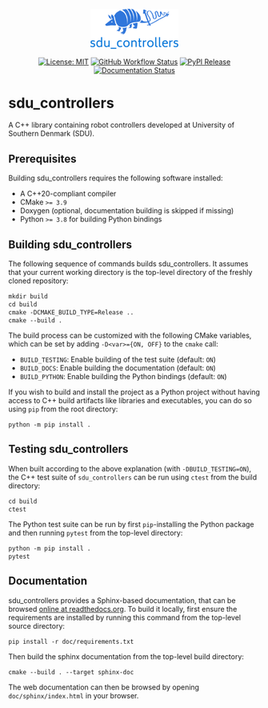 <p>
</p>
<div align="center">
    <img width=35% src="doc/_static/sdu_controllers-logo-graph.png">
</div>
<div align="center">
<p>
</p>

[![License: MIT](https://img.shields.io/badge/License-MIT-yellow.svg)](https://opensource.org/licenses/MIT)
[![GitHub Workflow Status](https://img.shields.io/github/actions/workflow/status/SDU-Robotics/sdu_controllers/ci.yml?branch=main)](https://github.com/SDU-Robotics/sdu_controllers/actions/workflows/ci.yml)
[![PyPI Release](https://img.shields.io/pypi/v/sdu_controllers.svg)](https://pypi.org/project/sdu_controllers)
[![Documentation Status](https://readthedocs.org/projects/sdu_controllers/badge/)](https://sdu-controllers.readthedocs.io/)
</div>

# sdu_controllers

A C++ library containing robot controllers developed at University of Southern Denmark (SDU).

## Prerequisites

Building sdu_controllers requires the following software installed:

* A C++20-compliant compiler
* CMake `>= 3.9`
* Doxygen (optional, documentation building is skipped if missing)
* Python `>= 3.8` for building Python bindings

## Building sdu_controllers

The following sequence of commands builds sdu_controllers.
It assumes that your current working directory is the top-level directory
of the freshly cloned repository:

```
mkdir build
cd build
cmake -DCMAKE_BUILD_TYPE=Release ..
cmake --build .
```

The build process can be customized with the following CMake variables,
which can be set by adding `-D<var>={ON, OFF}` to the `cmake` call:

* `BUILD_TESTING`: Enable building of the test suite (default: `ON`)
* `BUILD_DOCS`: Enable building the documentation (default: `ON`)
* `BUILD_PYTHON`: Enable building the Python bindings (default: `ON`)


If you wish to build and install the project as a Python project without
having access to C++ build artifacts like libraries and executables, you
can do so using `pip` from the root directory:

```
python -m pip install .
```

## Testing sdu_controllers

When built according to the above explanation (with `-DBUILD_TESTING=ON`),
the C++ test suite of `sdu_controllers` can be run using
`ctest` from the build directory:

```
cd build
ctest
```

The Python test suite can be run by first `pip`-installing the Python package
and then running `pytest` from the top-level directory:

```
python -m pip install .
pytest
```

## Documentation

sdu_controllers provides a Sphinx-based documentation, that can
be browsed [online at readthedocs.org](https://sdu-controllers.readthedocs.io).
To build it locally, first ensure the requirements are installed by running this command from the top-level source directory:

```
pip install -r doc/requirements.txt
```

Then build the sphinx documentation from the top-level build directory:

```
cmake --build . --target sphinx-doc
```

The web documentation can then be browsed by opening `doc/sphinx/index.html` in your browser.
